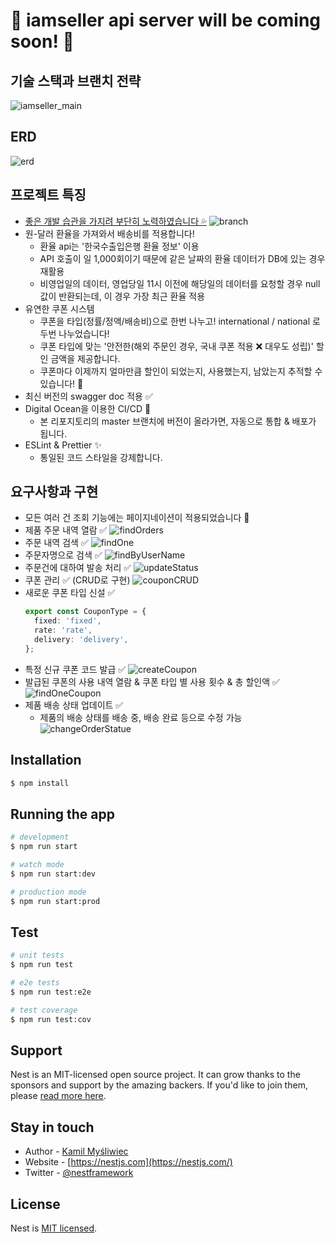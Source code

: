 # 🌊 iamseller api server will be coming soon! 🌊

## 기술 스택과 브랜치 전략

![iamseller_main](https://user-images.githubusercontent.com/30682847/190291861-a309111c-b321-4c50-ba0f-8485b9b9e772.png)

## ERD

![erd](https://user-images.githubusercontent.com/30682847/190288705-80869104-1336-4169-bed3-7e456e02520c.png)

## 프로젝트 특징
- [좋은 개발 습관을 가지려 부단히 노력하였습니다 💦](https://github.com/users/jimyungkoh/projects/6)
  ![branch](https://user-images.githubusercontent.com/30682847/190297513-b9a04ebd-1676-4c69-bead-e743379ccbd2.png)
- 원-달러 환율을 가져와서 배송비를 적용합니다!
  - 환율 api는 '한국수출입은행 환율 정보' 이용
  - API 호출이 일 1,000회이기 때문에 같은 날짜의 환율 데이터가 DB에 있는 경우 재활용 
  - 비영업일의 데이터, 영업당일 11시 이전에 해당일의 데이터를 요청할 경우 null 값이 반환되는데, 이 경우 가장 최근 환율 적용
- 유연한 쿠폰 시스템
  - 쿠폰을 타입(정률/정액/배송비)으로 한번 나누고! international / national 로 두번 나누었습니다!
  - 쿠폰 타입에 맞는 '안전한(해외 주문인 경우, 국내 쿠폰 적용 ❌ 대우도 성립)' 할인 금액을 제공합니다.
  - 쿠폰마다 이제까지 얼마만큼 할인이 되었는지, 사용했는지, 남았는지 추적할 수 있습니다! 🚀
- 최신 버전의 swagger doc 적용 ✅
- Digital Ocean을 이용한 CI/CD 🐳
  - 본 리포지토리의 master 브랜치에 버전이 올라가면, 자동으로 통합 & 배포가 됩니다.
- ESLint & Prettier ✨
  - 통일된 코드 스타일을 강제합니다.
## 요구사항과 구현 

- 모든 여러 건 조회 기능에는 페이지네이션이 적용되었습니다 🎈
- 제품 주문 내역 열람 ✅
  ![findOrders](https://user-images.githubusercontent.com/30682847/190298183-75f54cd5-be1e-4090-b97b-7451092a6efd.png)
- 주문 내역 검색 ✅
  ![findOne](https://user-images.githubusercontent.com/30682847/190298368-fb9d89c3-df78-4827-a606-ae852222187b.png)
- 주문자명으로 검색 ✅
  ![findByUserName](https://user-images.githubusercontent.com/30682847/190299416-041964ff-4374-42d0-a3af-a1022af4bbb1.png)
- 주문건에 대하여 발송 처리 ✅
  ![updateStatus](https://user-images.githubusercontent.com/30682847/190299926-e580d0ff-4388-4c27-b73f-757f98e34d13.png)
- 쿠폰 관리 ✅ (CRUD로 구현)
  ![couponCRUD](https://user-images.githubusercontent.com/30682847/190300079-a6336ff9-bd4a-434f-b25a-15a4a3aa5f9b.png)
- 새로운 쿠폰 타입 신설 ✅
  ```typescript
  export const CouponType = {
    fixed: 'fixed',
    rate: 'rate',
    delivery: 'delivery',
  };
  ```
- 특정 신규 쿠폰 코드 발급 ✅
![createCoupon](https://user-images.githubusercontent.com/30682847/190302078-3cf9e49d-80fd-4857-8955-a58cdbabf360.png)
- 발급된 쿠폰의 사용 내역 열람 & 쿠폰 타입 별 사용 횟수 & 총 할인액 ✅
![findOneCoupon](https://user-images.githubusercontent.com/30682847/190302376-56d28038-b076-4abd-911f-a7470f90d074.png)
- 제품 배송 상태 업데이트 ✅
  - 제품의 배송 상태를 배송 중, 배송 완료 등으로 수정 가능
![changeOrderStatue](https://user-images.githubusercontent.com/30682847/190302622-1c8a268d-c07e-4e48-b3e1-32e85a92e9c1.png)

## Installation

```bash
$ npm install
```

## Running the app

```bash
# development
$ npm run start

# watch mode
$ npm run start:dev

# production mode
$ npm run start:prod
```

## Test

```bash
# unit tests
$ npm run test

# e2e tests
$ npm run test:e2e

# test coverage
$ npm run test:cov
```

## Support

Nest is an MIT-licensed open source project. It can grow thanks to the sponsors and support by the amazing backers. If you'd like to join them, please [read more here](https://docs.nestjs.com/support).

## Stay in touch

- Author - [Kamil Myśliwiec](https://kamilmysliwiec.com)
- Website - [https://nestjs.com](https://nestjs.com/)
- Twitter - [@nestframework](https://twitter.com/nestframework)

## License

Nest is [MIT licensed](LICENSE).
